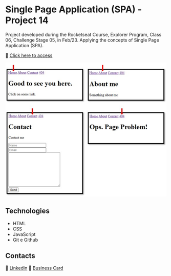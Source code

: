 # Single Page Application (SPA) - Project 14

Project developed during the Rocketseat Course, Explorer Program, Class 06, Challenge Stage 05, in Feb/23.
Applying the concepts of Single Page Application (SPA).

🔗 [Click here to access](https://renato-albuquerque.github.io/spa-project14-explorer/)

![caption](files/allpages.jpg)

## Technologies

- HTML
- CSS
- JavaScript
- Git e Github

## Contacts

🔗 [Linkedin](https://www.linkedin.com/in/renato-malbuquerque/)
🔗 [Business Card](https://rma-contacts.vercel.app/)